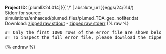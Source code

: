 **Project ID:** [plumID:24.014]({{ '/' | absolute_url }}eggs/24/014/)  
Stderr for source:  simulations/enhanced/plumed_files/plumed_TDA_geo_nofilter.dat   
Download: [zipped raw stdout](plumed_TDA_geo_nofilter.dat.plumed.stdout.txt.zip) - [zipped raw stderr](plumed_TDA_geo_nofilter.dat.plumed.stderr.txt.zip) 
{% raw %}
<pre>
#! Only the first 1000 rows of the error file are shown below
#! To inspect the full error file, please download the zipped raw stderr file above
</pre>
{% endraw %}
